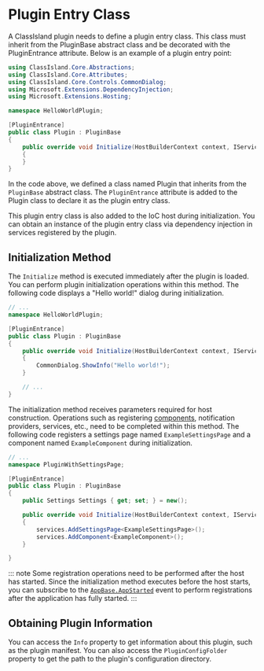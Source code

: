 # Plugin Entry Class

A ClassIsland plugin needs to define a plugin entry class. This class must inherit from the PluginBase abstract class and be decorated with the PluginEntrance attribute. Below is an example of a plugin entry point:

```csharp title="Plugin.cs"
using ClassIsland.Core.Abstractions;
using ClassIsland.Core.Attributes;
using ClassIsland.Core.Controls.CommonDialog;
using Microsoft.Extensions.DependencyInjection;
using Microsoft.Extensions.Hosting;

namespace HelloWorldPlugin;

[PluginEntrance]
public class Plugin : PluginBase
{
    public override void Initialize(HostBuilderContext context, IServiceCollection services)
    {
    }
}
```

In the code above, we defined a class named Plugin that inherits from the `PluginBase` abstract class. The `PluginEntrance` attribute is added to the Plugin class to declare it as the plugin entry class.

This plugin entry class is also added to the IoC host during initialization. You can obtain an instance of the plugin entry class via dependency injection in services registered by the plugin.

## Initialization Method

The `Initialize` method is executed immediately after the plugin is loaded. You can perform plugin initialization operations within this method. The following code displays a "Hello world!" dialog during initialization.

```csharp title="Plugin.cs" hl_lines="9"
// ...
namespace HelloWorldPlugin;

[PluginEntrance]
public class Plugin : PluginBase
{
    public override void Initialize(HostBuilderContext context, IServiceCollection services)
    {
        CommonDialog.ShowInfo("Hello world!");
    }

    // ...
}
```

The initialization method receives parameters required for host construction. Operations such as registering [components](../components.md), notification providers, services, etc., need to be completed within this method. The following code registers a settings page named `ExampleSettingsPage` and a component named `ExampleComponent` during initialization.

```cs title="Plugin.cs" hl_lines="11-12"
// ...
namespace PluginWithSettingsPage;

[PluginEntrance]
public class Plugin : PluginBase
{
    public Settings Settings { get; set; } = new();

    public override void Initialize(HostBuilderContext context, IServiceCollection services)
    {
        services.AddSettingsPage<ExampleSettingsPage>();
        services.AddComponent<ExampleComponent>();
    }

}
```

::: note
Some registration operations need to be performed after the host has started. Since the initialization method executes before the host starts, you can subscribe to the [`AppBase.AppStarted`](../events.md#应用启动完成-appstarted) event to perform registrations after the application has fully started.
:::

## Obtaining Plugin Information

You can access the `Info` property to get information about this plugin, such as the plugin manifest. You can also access the `PluginConfigFolder` property to get the path to the plugin's configuration directory.
